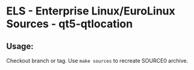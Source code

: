 # ELS - Enterprise Linux/EuroLinux Sources - qt5-qtlocation
 
## Usage:
  Checkout branch or tag. Use `make sources` to recreate  SOURCE0 archive.
